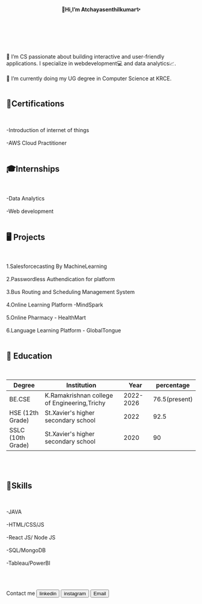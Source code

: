 <header> <b>👋Hi,I’m Atchayasenthilkumar✨</b>

</header><br><br><br>
<body>
<bg color = "grey">
 👀 I’m CS passionate about building interactive and user-friendly applications. I specialize in webdevelopment💻 and data analytics📈. <br><br>
 🌱 I’m currently doing my UG degree in Computer Science at KRCE.<br><br>

<h2><b>📜Certifications</b></h2><br>

-Introduction of internet of things<br><br>
-AWS Cloud Practitioner<br><br>

<h2><b>🎓Internships</b></h2><br>

-Data Analytics<br><br>
-Web development<br><br>

<h2><b>🖥️ Projects</b></h2><br>

1.Salesforcecasting By MachineLearning<br><br>
2.Passwordless Authendication for platform<br><br>
3.Bus Routing and Scheduling Management System<br><br>
4.Online Learning Platform -MindSpark<br><br>
5.Online Pharmacy - HealthMart<br><br>
6.Language Learning Platform - GlobalTongue<br><br>

<h2><b> 🏢 Education</b></h2><br>

<table>
  <thead>
    <tr>
      <th>Degree</th>
      <th>Institution</th>
      <th>Year</th>
      <th>percentage</th>
    </tr>
  </thead>
  <tbody>
    <tr>
      <td>BE.CSE</td>
      <td> K.Ramakrishnan college of Engineering,Trichy</td>
      <td>2022-2026</td>
      <td>76.5(present)</td>
    </tr>
    <tr>
      <td>HSE (12th Grade)</td>
      <td>St.Xavier's higher secondary school</td>
      <td>2022</td>
      <td>92.5</td>
    </tr>
    <tr>
      <td>SSLC (10th Grade)</td>
      <td>St.Xavier's higher secondary school</td>
      <td>2020</td>
      <td>90</td>
    </tr>
  </tbody>
</table>
<br><br>

<h2><b>💪Skills </b></h2><br>

-JAVA<br><br>
-HTML/CSS/JS<br><br>
-React JS/ Node JS<br><br>
-SQL/MongoDB<br><br>
-Tableau/PowerBI<br><br>

</body><br>

<footer>
 
  Contact me
  <button onclick="location.href='https://www.linkedin.com/in/atchaya-senthilkumar-6ba9ab257'">linkedin</button>
  <button onclick="location.href='https://www.instagram.com/atchaya__senthilkumar/'">instagram</button>
  <button onclick="location.href='mailto:atchayasenthilkumar2004@gmail.com'">Email</button>
 
</footer>
